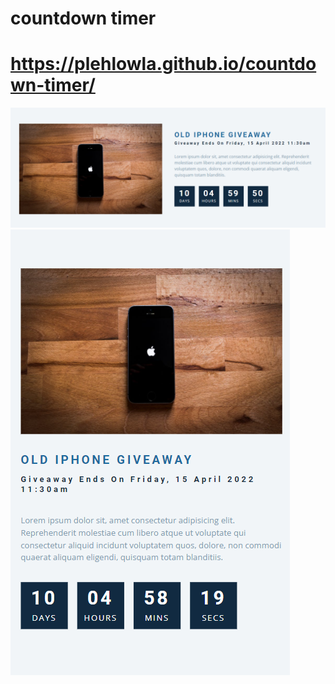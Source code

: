 # countdown timer
 
# https://plehlowla.github.io/countdown-timer/

![countdownDesktop](countdown.png)
![countdownMobile](countdown2.png)